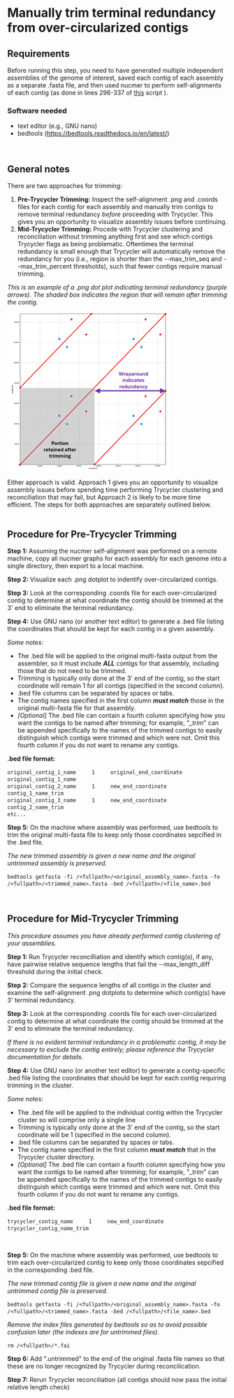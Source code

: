 # Manually trim terminal redundancy from over-circularized contigs

## Requirements

Before running this step, you need to have generated multiple independent assemblies of the genome of interest, saved each contig of each assembly as a separate .fasta file, and then used nucmer to perform self-alignments of each contig (as done in lines 296-337 of [this](02_ONT_sub_assemb_nucmer.sh) script ).

### Software needed
* text editor (e.g., GNU nano)
* bedtools (https://bedtools.readthedocs.io/en/latest/) 
</br>

## General notes

There are two approaches for trimming:

1. **Pre-Trycycler Trimming:** Inspect the self-alignment .png and .coords files for each contig for each assembly and manually trim contigs to remove terminal redundancy *before* proceeding with Trycycler. This gives you an opportunity to visualize assembly issues before continuing.
2. **Mid-Trycycler Trimming:** Procede with Trycycler clustering and reconciliation without trimming anything first and see which contigs Trycycler flags as being problematic. Oftentimes the terminal redundancy is small enough that Trycycler will automatically remove the redundancy for you (i.e., region is shorter than the --max_trim_seq and --max_trim_percent thresholds), such that fewer contigs require manual trimming.

_This is an example of a .png dot plot indicating terminal redundancy (purple arrows). The shaded box indicates the region that will remain after trimming the contig._

![Alt text](DotPlot_example.png)

Either approach is valid. Approach 1 gives you an opportunity to visualize assembly issues before spending time performing Trycycler clustering and reconciliation that may fail, but Approach 2 is likely to be more time efficient. The steps for both approaches are separately outlined below.  
</br>


## Procedure for Pre-Trycycler Trimming
**Step 1:** Assuming the nucmer self-alignment was performed on a remote machine, copy all nucmer graphs for each assembly for each genome into a single directory, then export to a local machine.  

**Step 2:** Visualize each .png dotplot to indentify over-circularized contigs.  

**Step 3:** Look at the corresponding .coords file for each over-circularized contig to determine at what coordinate the contig should be trimmed at the 3' end to eliminate the terminal redundancy.  

**Step 4:** Use GNU nano (or another text editor) to generate a .bed file listing the coordinates that should be kept for each contig in a given assembly. 

_Some notes:_
* The .bed file will be applied to the original multi-fasta output from the assembler, so it must include **_ALL_** contigs for that assembly, including those that do not need to be trimmed.
* Trimming is typically only done at the 3' end of the contig, so the start coordinate will remain 1 for all contigs (specified in the second column).
* .bed file columns can be separated by spaces or tabs.
* The contig names specified in the first column _**must match**_ those in the original multi-fasta file for that assembly.
* *[Optional]* The .bed file can contain a fourth column specifying how you want the contigs to be named after trimming; for example, "*_trim*" can be appended specifically to the names of the trimmed contigs to easily distinguish which contigs were trimmed and which were not. Omit this fourth column if you do not want to rename any contigs.

**.bed file format:** 
```
original_contig_1_name     1     original_end_coordinate    original_contig_1_name
original_contig_2_name     1     new_end_coordinate         contig_1_name_trim
original_contig_3_name     1     new_end_coordinate         contig_2_name_trim
etc... 
```  


**Step 5:** On the machine where assembly was performed, use bedtools to trim the original multi-fasta file to keep only those coordinates sepcified in the .bed file.

*The new trimmed assembly is given a new name and the original untrimmed assembly is preserved.*

```
bedtools getfasta -fi /<fullpath>/<original_assembly_name>.fasta -fo /<fullpath>/<trimmed_name>.fasta -bed /<fullpath>/<file_name>.bed 
```

</br>


## Procedure for Mid-Trycycler Trimming
*This procedure assumes you have already performed contig clustering of your assemblies.*

**Step 1:** Run Trycycler reconcilliation and identify which contig(s), if any, have pairwise relative sequence lengths that fail the  --max_length_diff threshold during the initial check.

**Step 2:** Compare the sequence lengths of all contigs in the cluster and examine the self-alignment .png dotplots to determine which contig(s) have 3' terminal redundancy.

**Step 3:** Look at the corresponding .coords file for each over-circularized contig to determine at what coordinate the contig should be trimmed at the 3' end to eliminate the terminal redundancy.

*If there is no evident terminal redundancy in a problematic contig, it may be necessary to exclude the contig entirely; please reference the Trycycler documentation for details.*

**Step 4:** Use GNU nano (or another text editor) to generate a contig-specific .bed file listing the coordinates that should be kept for each contig requiring trimming in the cluster.

_Some notes:_
* The .bed file will be applied to the individual contig within the Trycycler cluster so will comprise only a single line
* Trimming is typically only done at the 3' end of the contig, so the start coordinate will be 1 (specified in the second column).
* .bed file columns can be separated by spaces or tabs.
* The contig name specified in the first column _**must match**_ that in the Trycycler cluster directory.
* *[Optional]* The .bed file can contain a fourth column specifying how you want the contigs to be named after trimming; for example, "*_trim*" can be appended specifically to the names of the trimmed contigs to easily distinguish which contigs were trimmed and which were not. Omit this fourth column if you do not want to rename any contigs.

**.bed file format:** 
```
trycycler_contig_name     1     new_end_coordinate    trycycler_contig_name_trim
```  
</br>

**Step 5:** On the machine where assembly was performed, use bedtools to trim each over-circularized contig to keep only those coordinates sepcified in the corresponding .bed file.

*The new trimmed contig file is given a new name and the original untrimmed contig file is preserved.*
```
bedtools getfasta -fi /<fullpath>/<original_assembly_name>.fasta -fo /<fullpath>/<trimmed_name>.fasta -bed /<fullpath>/<file_name>.bed 
```
*Remove the index files generated by bedtools so as to avoid possible confusion later (the indexes are for untrimmed files).*
```
rm /<fullpath>/*.fai 
```

**Step 6:** Add ".untrimmed" to the end of the original .fasta file names so that these are no longer recognized by Trycycler during reconcilication.

**Step 7:** Rerun Trycycler reconciliation (all contigs should now pass the initial relative length check)
